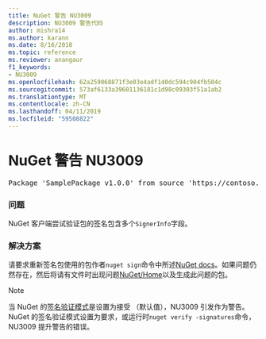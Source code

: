 ```yaml
---
title: NuGet 警告 NU3009
description: NU3009 警告代码
author: mishra14
ms.author: karann
ms.date: 8/16/2018
ms.topic: reference
ms.reviewer: anangaur
f1_keywords:
- NU3009
ms.openlocfilehash: 62a259068871f3e03e4adf140dc594c904fb504c
ms.sourcegitcommit: 573af6133a39601136181c1d98c09303f51a1ab2
ms.translationtype: MT
ms.contentlocale: zh-CN
ms.lasthandoff: 04/11/2019
ms.locfileid: "59508822"
---
```

# <a name="nuget-warning-nu3009"></a>NuGet 警告 NU3009

<pre>Package 'SamplePackage v1.0.0' from source 'https://contoso.com/index.json': The package signature file does not contain exactly one primary signature.</pre>

### <a name="issue"></a>问题

NuGet 客户端尝试验证包的签名包含多个`SignerInfo`字段。


### <a name="solution"></a>解决方案

请要求重新签名包使用的包作者`nuget sign`命令中所述[NuGet docs](https://docs.microsoft.com/en-us/nuget/create-packages/sign-a-package)。如果问题仍然存在，然后将请有文件时出现问题[NuGet/Home](https://github.com/NuGet/Home/issues)以及生成此问题的包。


> [!Note]
> 当 NuGet 的[签名验证模式](https://docs.microsoft.com/en-us/nuget/consume-packages/installing-signed-packages#configure-package-signature-requirements)是设置为接受 （默认值），NU3009 引发作为警告。 NuGet 的签名验证模式设置为要求，或运行时`nuget verify -signatures`命令，NU3009 提升警告的错误。 
